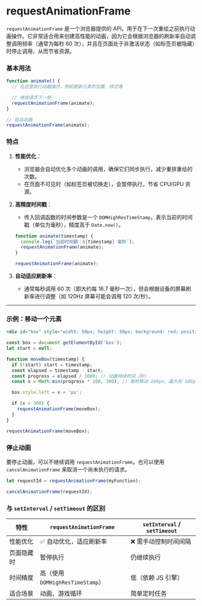  
# requestAnimationFrame

`requestAnimationFrame` 是一个浏览器提供的 API，用于在下一次重绘之前执行动画操作。它非常适合用来创建高性能的动画，因为它会根据浏览器的刷新率自动调整调用频率（通常为每秒 60 次），并且在页面处于非激活状态（如标签页被隐藏）时停止调用，从而节省资源。


### 基本用法

```javascript
function animate() {
  // 在这里执行动画操作，例如更新元素的位置、样式等

  // 继续请求下一帧
  requestAnimationFrame(animate);
}

// 启动动画
requestAnimationFrame(animate);
```


### 特点

1. **性能优化**：
   - 浏览器会自动优化多个动画的调用，确保它们同步执行，减少重排重绘的次数。
   - 在页面不可见时（如标签页被切换走），会暂停执行，节省 CPU/GPU 资源。

2. **高精度时间戳**：
   - 传入回调函数的时间参数是一个 `DOMHighResTimeStamp`，表示当前的时间戳（单位为毫秒），精度高于 `Date.now()`。

   ```javascript
   function animate(timestamp) {
     console.log(`当前时间戳：${timestamp} 毫秒`);
     requestAnimationFrame(animate);
   }

   requestAnimationFrame(animate);
   ```

3. **自动适应刷新率**：
   - 通常每秒调用 60 次（即大约每 16.7 毫秒一次），但会根据设备的屏幕刷新率进行调整（如 120Hz 屏幕可能会调用 120 次/秒）。

---

### 示例：移动一个元素

```html
<div id="box" style="width: 50px; height: 50px; background: red; position: absolute; left: 0;"></div>
```

```javascript
const box = document.getElementById('box');
let start = null;

function moveBox(timestamp) {
  if (!start) start = timestamp;
  const elapsed = timestamp - start;
  const progress = elapsed / 1000; // 动画持续时间（秒）
  const x = Math.min(progress * 100, 300); // 每秒移动 100px，最大到 300px

  box.style.left = x + 'px';

  if (x < 300) {
    requestAnimationFrame(moveBox);
  }
}

requestAnimationFrame(moveBox);
```


### 停止动画

要停止动画，可以不继续调用 `requestAnimationFrame`。也可以使用 `cancelAnimationFrame` 来取消一个尚未执行的请求。

```javascript
let requestId = requestAnimationFrame(myFunction);

cancelAnimationFrame(requestId);
```


### 与 `setInterval` / `setTimeout` 的区别

| 特性 | `requestAnimationFrame` | `setInterval` / `setTimeout` |
|------|--------------------------|-------------------------------|
| 性能优化 | ✅ 自动优化，适应刷新率 | ❌ 需手动控制时间间隔 |
| 页面隐藏时 | 暂停执行 | 仍继续执行 |
| 时间精度 | 高（使用 `DOMHighResTimeStamp`） | 低（依赖 JS 引擎） |
| 适合场景 | 动画、游戏循环 | 简单定时任务 |




